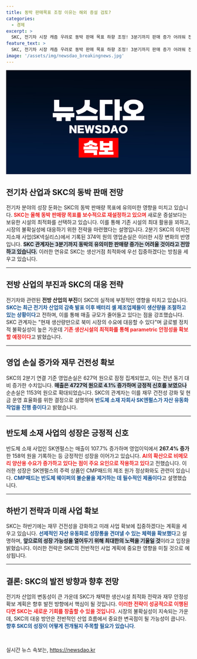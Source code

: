 ```yaml
---
title: 동박 판매목표 조정 이유는 해외 증설 검토?
categories:
  - 경제
excerpt: >
  SKC, 전기차 시장 캐즘 우려로 동박 판매 목표 하향 조정! 3분기까지 판매 증가 어려워 전망. 현금 유동성 확보와 기존 시설 최적화에 집중하며, 불확실한 대선 환경 속 미래 사업 기틀 다지려는 SKC의 전략은?
feature_text: >
  SKC, 전기차 시장 캐즘 우려로 동박 판매 목표 하향 조정! 3분기까지 판매 증가 어려워 전망. 현금 유동성 확보와 기존 시설 최적화에 집중하며, 불확실한 대선 환경 속 미래 사업 기틀 다지려는 SKC의 전략은?
image: '/assets/img/newsdao_breakingnews.jpg'
---
```


<p><img src="/assets/img/newsdao_breakingnews.jpg" alt="firstkoreanews 속보" /></p>

<h2 data-ke-size="size26">전기차 산업과 SKC의 동박 판매 전망</h2>

<p data-ke-size="size16">전기차 분야의 성장 둔화는 SKC의 동박 판매량 목표에 유의미한 영향을 미치고 있습니다. <b><span style="color: #ee2323;">SKC는 올해 동박 판매량 목표를 보수적으로 재설정하고 있으며</span></b> 새로운 증설보다는 보유한 시설의 최적화를 선택하고 있습니다. 이를 통해 기존 시설의 최대 활용을 꾀하고, 시장의 불확실성에 대응하기 위한 전략을 마련했다는 설명입니다. 2분기 SKC의 이차전지소재 사업(SK넥실리스)에서 기록된 374억 원의 영업손실은 이러한 시장 변화의 반영입니다. <b><span style="background-color: #21538527;">SKC 관계자는 3분기까지 동박의 유의미한 판매량 증가는 어려울 것이라고 전망하고 있습니다.</span></b> 이러한 연유로 SKC는 생산거점 최적화에 우선 집중하겠다는 방침을 세우고 있습니다.</p>

<hr>

<h2 data-ke-size="size26">전방 산업의 부진과 SKC의 대응 전략</h2>

<p data-ke-size="size16">전기차와 관련된 <b>전방 산업의 부진</b>이 SKC의 실적에 부정적인 영향을 미치고 있습니다. <b><span style="color: #1a5490;">SKC는 최근 전기차 산업의 감축 발표 이후 배터리 셀 제조업체들이 생산량을 조절하고 있는 상황이다</span></b>고 전하며, 이를 통해 매출 규모가 줄어들고 있다는 점을 강조했습니다. SKC 관계자는 "현재 생산량만으로 북미 시장의 수요에 대응할 수 있다"며 글로벌 정치적 불확실성이 높은 가운데 <b><span style="color: #ee2323;">기존 생산시설의 최적화를 통해 parametric 안정성을 확보할 예정이다</span></b>고 밝혔습니다.</p>

<hr>

<h2 data-ke-size="size26">영업 손실 증가와 재무 건전성 확보</h2>

<p data-ke-size="size16">SKC의 2분기 연결 기준 영업손실은 627억 원으로 잠정 집계되었고, 이는 전년 동기 대비 증가한 수치입니다. <b><span style="background-color: #21538527;">매출은 4727억 원으로 4.1% 증가하며 긍정적 신호를 보였으나</span></b> 순손실은 1153억 원으로 확대되었습니다. SKC의 관계자는 이를 재무 건전성 강화 및 현금 운영 효율화를 위한 결정으로 설명하며 <b><span style="color: #1a5490;">반도체 소재 자회사 SK엔펄스가 자산 유동화 작업을 진행 중이다</span></b>고 밝혔습니다.</p>

<hr>

<h2 data-ke-size="size26">반도체 소재 사업의 성장은 긍정적 신호</h2>

<p data-ke-size="size16">반도체 소재 사업인 SK엔펄스는 매출이 107.7% 증가하며 영업이익에서 <b>267.4% 증가</b>한 158억 원을 기록하는 등 긍정적인 성장을 이어가고 있습니다. <b><span style="color: #ee2323;">AI의 확산으로 비메모리 양산용 수요가 증가하고 있다는 점이 주요 요인으로 작용하고 있다</span></b>고 전했습니다. 이러한 성장은 SK엔펄스의 주력 상품인 CMP패드의 제조 원가 정상화와도 관련이 있습니다. <b><span style="color: #1a5490;">CMP패드는 반도체 웨이퍼의 불순물을 제거하는 데 필수적인 제품이다</span></b>고 설명했습니다.</p>

<hr>

<h2 data-ke-size="size26">하반기 전략과 미래 사업 확보</h2>

<p data-ke-size="size16">SKC는 하반기에는 재무 건전성을 강화하고 미래 사업 확보에 집중하겠다는 계획을 세우고 있습니다. <b><span style="color: #1a5490;">선제적인 자산 유동화로 성장통을 견뎌낼 수 있는 체력을 확보했다</span></b>고 설명하며, <b><span style="background-color: #21538527;">앞으로의 성장 가능성을 열어두기 위해 최대한의 노력을 기울일 것</span></b>이라고 입장을 밝혔습니다. 이러한 전략은 SKC의 전반적인 사업 계획에 중요한 영향을 미칠 것으로 예상됩니다.</p>

<hr>

<h2 data-ke-size="size26">결론: SKC의 발전 방향과 향후 전망</h2>

<p data-ke-size="size16">전기차 산업의 변동성이 큰 가운데 SKC가 채택한 생산시설 최적화 전략과 재무 안정성 확보 계획은 향후 발전 방향에서 핵심이 될 것입니다. <b><span style="color: #ee2323;">이러한 전략이 성공적으로 이행된다면 SKC는 새로운 기회를 창출할 수 있을 것입니다</span></b>. 시장의 불확실성이 지속되는 가운데, SKC의 대응 방안은 전반적인 산업 흐름에서 중요한 변곡점이 될 가능성이 큽니다. <b><span style="color: #1a5490;">향후 SKC의 성장이 어떻게 전개될지 주목할 필요가 있습니다</span></b>.</p>

<p data-ke-size="size16">&nbsp;</p>
실시간 뉴스 속보는, <a href="https://newsdao.kr" rel="dofollow">https://newsdao.kr</a>


